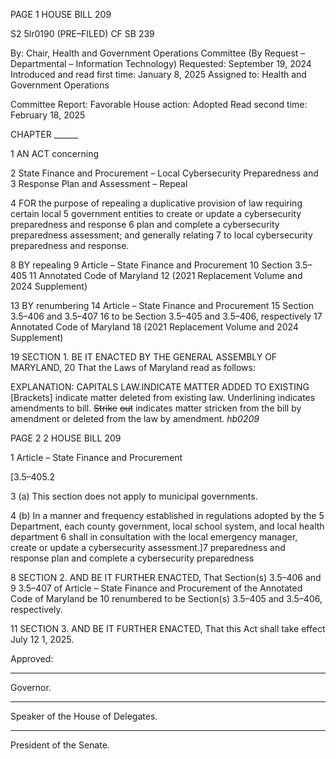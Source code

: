 PAGE 1
HOUSE BILL 209

S2 5lr0190
(PRE–FILED) CF SB 239

By: Chair, Health and Government Operations Committee (By Request –
Departmental – Information Technology)
Requested: September 19, 2024
Introduced and read first time: January 8, 2025
Assigned to: Health and Government Operations

Committee Report: Favorable
House action: Adopted
Read second time: February 18, 2025

CHAPTER ______

1 AN ACT concerning

2 State Finance and Procurement – Local Cybersecurity Preparedness and
3 Response Plan and Assessment – Repeal

4 FOR the purpose of repealing a duplicative provision of law requiring certain local
5 government entities to create or update a cybersecurity preparedness and response
6 plan and complete a cybersecurity preparedness assessment; and generally relating
7 to local cybersecurity preparedness and response.

8 BY repealing
9 Article – State Finance and Procurement
10 Section 3.5–405
11 Annotated Code of Maryland
12 (2021 Replacement Volume and 2024 Supplement)

13 BY renumbering
14 Article – State Finance and Procurement
15 Section 3.5–406 and 3.5–407
16 to be Section 3.5–405 and 3.5–406, respectively
17 Annotated Code of Maryland
18 (2021 Replacement Volume and 2024 Supplement)

19 SECTION 1. BE IT ENACTED BY THE GENERAL ASSEMBLY OF MARYLAND,
20 That the Laws of Maryland read as follows:

EXPLANATION: CAPITALS LAW.INDICATE MATTER ADDED TO EXISTING
[Brackets] indicate matter deleted from existing law.
Underlining indicates amendments to bill.
~~Strike~~ ~~out~~ indicates matter stricken from the bill by amendment or deleted from the law by
amendment. *hb0209*

PAGE 2
2 HOUSE BILL 209

1 Article – State Finance and Procurement

[3.5–405.2

3 (a) This section does not apply to municipal governments.

4 (b) In a manner and frequency established in regulations adopted by the
5 Department, each county government, local school system, and local health department
6 shall in consultation with the local emergency manager, create or update a cybersecurity
assessment.]7 preparedness and response plan and complete a cybersecurity preparedness

8 SECTION 2. AND BE IT FURTHER ENACTED, That Section(s) 3.5–406 and
9 3.5–407 of Article – State Finance and Procurement of the Annotated Code of Maryland be
10 renumbered to be Section(s) 3.5–405 and 3.5–406, respectively.

11 SECTION 3. AND BE IT FURTHER ENACTED, That this Act shall take effect July
12 1, 2025.

Approved:

________________________________________________________________________________
Governor.

________________________________________________________________________________
Speaker of the House of Delegates.

________________________________________________________________________________
President of the Senate.